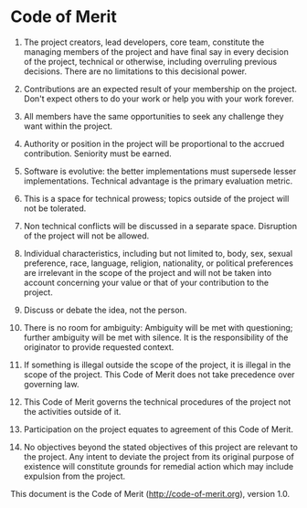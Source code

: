 # Code of Merit

1. The project creators, lead developers, core team, constitute the managing members of the project and have final say in every decision of the project, technical or otherwise, including overruling previous decisions. There are no limitations to this decisional power.

2. Contributions are an expected result of your membership on the project. Don't expect others to do your work or help you with your work forever.

3. All members have the same opportunities to seek any challenge they want within the project.

4. Authority or position in the project will be proportional to the accrued contribution. Seniority must be earned.

5. Software is evolutive: the better implementations must supersede lesser implementations. Technical advantage is the primary evaluation metric.

6. This is a space for technical prowess; topics outside of the project will not be tolerated.

7. Non technical conflicts will be discussed in a separate space. Disruption of the project will not be allowed.

8. Individual characteristics, including but not limited to, body, sex, sexual preference, race, language, religion, nationality, or political preferences are irrelevant in the scope of the project and will not be taken into account concerning your value or that of your contribution to the project.

9. Discuss or debate the idea, not the person.

10. There is no room for ambiguity: Ambiguity will be met with questioning; further ambiguity will be met with silence. It is the responsibility of the originator to provide requested context.

11. If something is illegal outside the scope of the project, it is illegal in the scope of the project. This Code of Merit does not take precedence over governing law.

12. This Code of Merit governs the technical procedures of the project not the activities outside of it.

13. Participation on the project equates to agreement of this Code of Merit.

14. No objectives beyond the stated objectives of this project are relevant to the project. Any intent to deviate the project from its original purpose of existence will constitute grounds for remedial action which may include expulsion from the project.

This document is the Code of Merit (http://code-of-merit.org), version 1.0.
